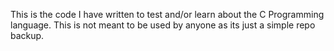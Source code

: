 This is the code I have written to test and/or learn about the C Programming language. 
This is not meant to be used by anyone as its just a simple repo backup.